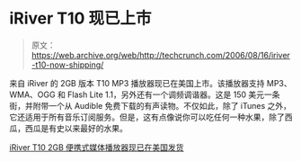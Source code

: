 # iRiver T10 现已上市

> 原文：<https://web.archive.org/web/http://techcrunch.com/2006/08/16/iriver-t10-now-shipping/>

来自 iRiver 的 2GB 版本 T10 MP3 播放器现已在美国上市。该播放器支持 MP3、WMA、OGG 和 Flash Lite 1.1，另外还有一个调频调谐器。这是 150 美元一条街，并附带一个从 Audible 免费下载的有声读物。不仅如此，除了 iTunes 之外，它还适用于所有音乐订阅服务。但是，这有点像说你可以吃任何一种水果，除了西瓜，西瓜是有史以来最好的水果。

[iRiver T10 2GB 便携式媒体播放器现已在美国发货](https://web.archive.org/web/20210302085530/http://gizmodo.com/gadgets/portable-media/iriver-t10-2gb-portable-media-player-now-shipping-in-us-194383.php)
